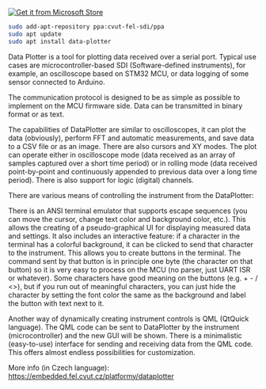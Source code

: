 [![Get it from Microsoft Store](https://img.shields.io/badge/Get%20it%20from-Microsoft%20Store-blue?style=for-the-badge&logo=microsoft)](https://apps.microsoft.com/detail/9NVBN2G853FP?hl=en-us&gl=CZ&ocid=pdpshare)

```bash
sudo add-apt-repository ppa:cvut-fel-sdi/ppa
sudo apt update
sudo apt install data-plotter
```

Data Plotter is a tool for plotting data received over a serial port. Typical use cases are microcontroller-based SDI (Software-defined instruments), for example, an oscilloscope based on STM32 MCU, or data logging of some sensor connected to Arduino.

The communication protocol is designed to be as simple as possible to implement on the MCU firmware side.
Data can be transmitted in binary format or as text.

The capabilities of DataPlotter are similar to oscilloscopes, it can plot the data (obviously), perform FFT and automatic measurements, and save data to a CSV file or as an image.
There are also cursors and XY modes. The plot can operate either in oscilloscope mode (data received as an array of samples captured over a short time period) or in rolling mode (data received point-by-point and continuously appended to previous data over a long time period).
There is also support for logic (digital) channels.

There are various means of controlling the instrument from the DataPlotter:

There is an ANSI terminal emulator that supports escape sequences (you can move the cursor, change text color and background color, etc.).
This allows the creating of a pseudo-graphical UI for displaying measured data and settings.
It also includes an interactive feature: if a character in the terminal has a colorful background, it can be clicked to send that character to the instrument. 
This allows you to create buttons in the terminal.
The command sent by that button is in principle one byte (the character on that button) so it is very easy to process on the MCU (no parser, just UART ISR or whatever).
Some characters have good meaning on the buttons (e.g. + - / <>), but if you run out of meaningful characters, you can just hide the character by setting the font color the same as the background and label the button with text next to it.

Another way of dynamically creating instrument controls is QML (QtQuick language). The QML code can be sent to DataPlotter by the instrument (microcontroller) and the new GUI will be shown.
There is a minimalistic (easy-to-use) interface for sending and receiving data from the QML code. This offers almost endless possibilities for customization.

More info (in Czech language): https://embedded.fel.cvut.cz/platformy/dataplotter
